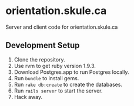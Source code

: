 orientation.skule.ca
====================

Server and client code for orientation.skule.ca

## Development Setup
1.  Clone the repository.
2.  Use rvm to get ruby version 1.9.3.
3.  Download Postgres.app to run Postgres locally.
4.  Run `bundle` to install gems.
5.  Run `rake db:create` to create the databases.
6.  Run `rails server` to start the server.
7.  Hack away.
